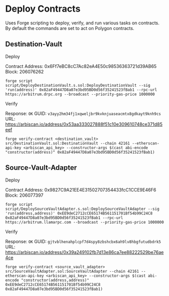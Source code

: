 # Deploy Contracts

Uses Forge scripting to deploy, verify, and run various tasks on contracts. By default the commands are set to act on Polygon contracts.


## Destination-Vault
Deploy

Contract Address: 0x6Ff7eBC8cC7Ac82eA4E50c98536363721d39AB65
Block: 206076262

```
forge script script/DeployDestinationVault.s.sol:DeployDestinationVault --sig 'run(address)' 0x82aF49447D8a07e3bd95BD0d56f35241523fBab1 --rpc-url https://arbitrum.drpc.org --broadcast --priority-gas-price 1000000
```

Verify

Response: `OK`
GUID: `v3ayy2hm34fj1xqweljbr9kvknjuaseacmtx8gdkayt9knh9cs`
URL: https://arbiscan.io/address/0x53aa333027888f51c10e309610748ce371d85eef

```
forge verify-contract <destination_vault> src/DestinationVault.sol:DestinationVault --chain 42161 --etherscan-api-key <arbiscan_api_key> --constructor-args $(cast abi-encode "constructor(address)" 0x82aF49447D8a07e3bd95BD0d56f35241523fBab1)
```

## Source-Vault-Adapter
Deploy

Contract Address: 0x9827C9A21EE4E31502707354433fcC1CCE9E46F6
Block: 206077397

```
forge script script/DeploySourceVaultAdapter.s.sol:DeploySourceVaultAdapter --sig 'run(address,address)' 0xEE9deC2712cCE65174B561151701Bf54b99C24C8 0x82aF49447D8a07e3bd95BD0d56f35241523fBab1 --rpc-url https://arbitrum.llamarpc.com --broadcast --priority-gas-price 1000000
```

Verify

Response: `OK`
GUID: `gjtvblhenahplcpf7d4spy8zbshcbx6ah9lv8hbgfutudbdrk5`
URL: https://arbiscan.io/address/0x39a249102fb7d13e86ca7ee88222529be76ae4ce

```
forge verify-contract <source_vault_adapter> src/SourceVaultAdapter.sol:SourceVaultAdapter --chain 42161 --etherscan-api-key <arbiscan_api_key> --constructor-args $(cast abi-encode "constructor(address,address)" 0xEE9deC2712cCE65174B561151701Bf54b99C24C8 0x82aF49447D8a07e3bd95BD0d56f35241523fBab1)
```

